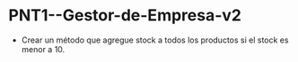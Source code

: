 # PNT1--Gestor-de-Empresa-v2

- Crear un método que agregue stock a todos los productos si el stock es menor a 10.
